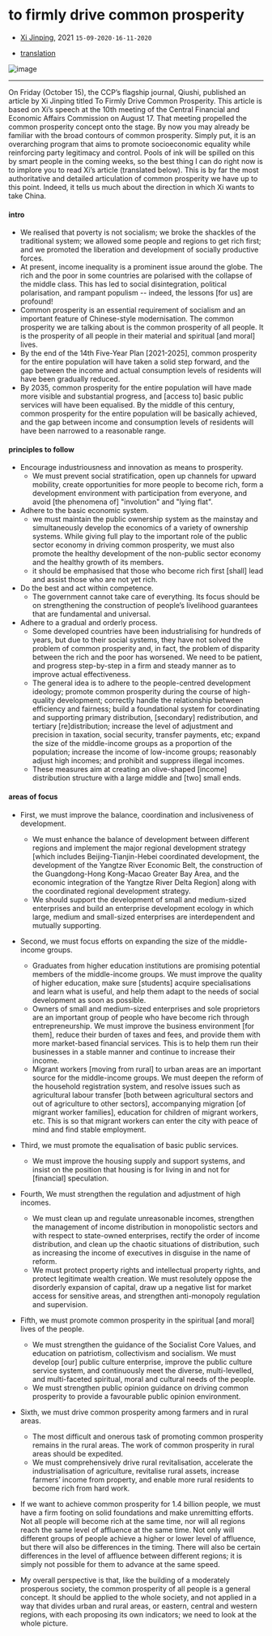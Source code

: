 # to firmly drive common prosperity

- [Xi Jinping](http://www.qstheory.cn/dukan/qs/2021-10/15/c_1127959365.htm), 2021  `15-09-2020·16-11-2020`

- [translation](https://www.neican.org/p/to-firmly-drive-common-prosperity)

![image]()

- ---

On Friday (October 15), the CCP’s flagship journal, Qiushi, published an article by Xi Jinping titled To Firmly Drive Common Prosperity. This article is based on Xi’s speech at the 10th meeting of the Central Financial and Economic Affairs Commission on August 17. That meeting propelled the common prosperity concept onto the stage.
By now you may already be familiar with the broad contours of common prosperity. Simply put, it is an overarching program that aims to promote socioeconomic equality while reinforcing party legitimacy and control.
Pools of ink will be spilled on this by smart people in the coming weeks, so the best thing I can do right now is to implore you to read Xi’s article (translated below).
This is by far the most authoritative and detailed articulation of common prosperity we have up to this point. Indeed, it tells us much about the direction in which Xi wants to take China.


#### intro
- We realised that poverty is not socialism; we broke the shackles of the traditional system; we allowed some people and regions to get rich first; and we promoted the liberation and development of socially productive forces.
- At present, income inequality is a prominent issue around the globe. The rich and the poor in some countries are polarised with the collapse of the middle class. This has led to social disintegration, political polarisation, and rampant populism -- indeed, the lessons [for us] are profound!
- Common prosperity is an essential requirement of socialism and an important feature of Chinese-style modernisation. The common prosperity we are talking about is the common prosperity of all people. It is the prosperity of all people in their material and spiritual [and moral] lives.
- By the end of the 14th Five-Year Plan [2021-2025], common prosperity for the entire population will have taken a solid step forward, and the gap between the income and actual consumption levels of residents will have been gradually reduced.
- By 2035, common prosperity for the entire population will have made more visible and substantial progress, and [access to] basic public services will have been equalised. By the middle of this century, common prosperity for the entire population will be basically achieved, and the gap between income and consumption levels of residents will have been narrowed to a reasonable range.


#### principles to follow 
- Encourage industriousness and innovation as means to prosperity.
    - We must prevent social stratification, open up channels for upward mobility, create opportunities for more people to become rich, form a development environment with participation from everyone, and avoid [the phenomena of] "involution" and "lying flat".  
- Adhere to the basic economic system.
    - we must maintain the public ownership system as the mainstay and simultaneously develop the economics of a variety of ownership systems. While giving full play to the important role of the public sector economy in driving common prosperity, we must also promote the healthy development of the non-public sector economy and the healthy growth of its members.
    - it should be emphasised that those who become rich first [shall] lead and assist those who are not yet rich.
- Do the best and act within competence.
    - The government cannot take care of everything. Its focus should be on strengthening the construction of people’s livelihood guarantees that are fundamental and universal.
- Adhere to a gradual and orderly process.
    - Some developed countries have been industrialising for hundreds of years, but due to their social systems, they have not solved the problem of common prosperity and, in fact, the problem of disparity between the rich and the poor has worsened. We need to be patient, and progress step-by-step in a firm and steady manner as to improve actual effectiveness.
    - The general idea is to adhere to the people-centred development ideology; promote common prosperity during the course of high-quality development; correctly handle the relationship between efficiency and fairness; build a foundational system for coordinating and supporting primary distribution, [secondary] redistribution, and tertiary [re]distribution; increase the level of adjustment and precision in taxation, social security, transfer payments, etc; expand the size of the middle-income groups as a proportion of the population; increase the income of low-income groups; reasonably adjust high incomes; and prohibit and suppress illegal incomes.
    - These measures aim at creating an olive-shaped [income] distribution structure with a large middle and [two] small ends.


#### areas of focus
- First, we must improve the balance, coordination and inclusiveness of development.
    - We must enhance the balance of development between different regions and implement the major regional development strategy [which includes Beijing-Tianjin-Hebei coordinated development, the development of the Yangtze River Economic Belt, the construction of the Guangdong-Hong Kong-Macao Greater Bay Area, and the economic integration of the Yangtze River Delta Region] along with the coordinated regional development strategy.  
    - We should support the development of small and medium-sized enterprises and build an enterprise development ecology in which large, medium and small-sized enterprises are interdependent and mutually supporting.
- Second, we must focus efforts on expanding the size of the middle-income groups.
    - Graduates from higher education institutions are promising potential members of the middle-income groups. We must improve the quality of higher education, make sure [students] acquire specialisations and learn what is useful, and help them adapt to the needs of social development as soon as possible.
    - Owners of small and medium-sized enterprises and sole proprietors are an important group of people who have become rich through entrepreneurship. We must improve the business environment [for them], reduce their burden of taxes and fees, and provide them with more market-based financial services. This is to help them run their businesses in a stable manner and continue to increase their income.
    - Migrant workers [moving from rural] to urban areas are an important source for the middle-income groups. We must deepen the reform of the household registration system, and resolve issues such as agricultural labour transfer [both between agricultural sectors and out of agriculture to other sectors], accompanying migration [of migrant worker families], education for children of migrant workers, etc. This is so that migrant workers can enter the city with peace of mind and find stable employment.
- Third, we must promote the equalisation of basic public services.
    - We must improve the housing supply and support systems, and insist on the position that housing is for living in and not for [financial] speculation.
- Fourth, We must strengthen the regulation and adjustment of high incomes.
    - We must clean up and regulate unreasonable incomes, strengthen the management of income distribution in monopolistic sectors and with respect to state-owned enterprises, rectify the order of income distribution, and clean up the chaotic situations of distribution, such as increasing the income of executives in disguise in the name of reform.
    - We must protect property rights and intellectual property rights, and protect legitimate wealth creation. We must resolutely oppose the disorderly expansion of capital, draw up a negative list for market access for sensitive areas, and strengthen anti-monopoly regulation and supervision.
- Fifth, we must promote common prosperity in the spiritual [and moral] lives of the people.
    - We must strengthen the guidance of the Socialist Core Values, and education on patriotism, collectivism and socialism. We must develop [our] public culture enterprise, improve the public culture service system, and continuously meet the diverse, multi-levelled, and multi-faceted spiritual, moral and cultural needs of the people.
    - We must strengthen public opinion guidance on driving common prosperity to provide a favourable public opinion environment.
- Sixth, we must drive common prosperity among farmers and in rural areas.
    - The most difficult and onerous task of promoting common prosperity remains in the rural areas. The work of common prosperity in rural areas should be expedited.
    - We must comprehensively drive rural revitalisation, accelerate the industrialisation of agriculture, revitalise rural assets, increase farmers’ income from property, and enable more rural residents to become rich from hard work.

- If we want to achieve common prosperity for 1.4 billion people, we must have a firm footing on solid foundations and make unremitting efforts. Not all people will become rich at the same time, nor will all regions reach the same level of affluence at the same time. Not only will different groups of people achieve a higher or lower level of affluence, but there will also be differences in the timing. There will also be certain differences in the level of affluence between different regions; it is simply not possible for them to advance at the same speed.
- My overall perspective is that, like the building of a moderately prosperous society, the common prosperity of all people is a general concept. It should be applied to the whole society, and not applied in a way that divides urban and rural areas, or eastern, central and western regions, with each proposing its own indicators; we need to look at the whole picture.

 